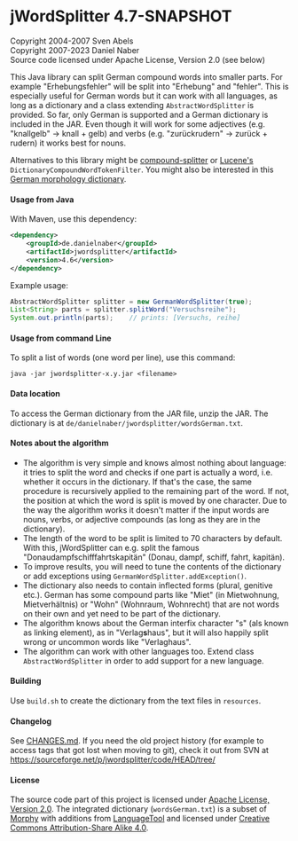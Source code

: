 jWordSplitter 4.7-SNAPSHOT
==========================

Copyright 2004-2007 Sven Abels  
Copyright 2007-2023 Daniel Naber  
Source code licensed under Apache License, Version 2.0 (see below)

This Java library can split German compound words into smaller parts.
For example "Erhebungsfehler" will be split into "Erhebung" and "fehler".
This is especially useful for German words but it can work with
all languages, as long as a dictionary and a class extending `AbstractWordSplitter`
is provided. So far, only German is supported and a German dictionary is included
in the JAR. Even though it will work for some adjectives (e.g. "knallgelb" -> knall + gelb)
and verbs (e.g. "zurückrudern" -> zurück + rudern) it works best for nouns.

Alternatives to this library might be [compound-splitter](https://github.com/dweiss/compound-splitter)
or [Lucene's](https://lucene.apache.org/core/) `DictionaryCompoundWordTokenFilter`.
You might also be interested in this [German morphology dictionary](https://www.danielnaber.de/morphologie/).

#### Usage from Java

With Maven, use this dependency:

```xml
<dependency>
    <groupId>de.danielnaber</groupId>
    <artifactId>jwordsplitter</artifactId>
    <version>4.6</version>
</dependency>
```

Example usage:

```java
AbstractWordSplitter splitter = new GermanWordSplitter(true);
List<String> parts = splitter.splitWord("Versuchsreihe");
System.out.println(parts);    // prints: [Versuchs, reihe]
```

#### Usage from command Line

To split a list of words (one word per line), use this command:

    java -jar jwordsplitter-x.y.jar <filename>

#### Data location

To access the German dictionary from the JAR file, unzip the JAR. The dictionary is at
`de/danielnaber/jwordsplitter/wordsGerman.txt`.

#### Notes about the algorithm

* The algorithm is very simple and knows almost nothing about language: it tries to split
  the word and checks if one part is actually a word, i.e. whether it occurs in the dictionary.
  If that's the case, the same procedure is recursively applied to the remaining part of the
  word. If not, the position at which the word is split is moved by one character. Due to
  the way the algorithm works it doesn't matter if the input words are nouns, verbs, or
  adjective compounds (as long as they are in the dictionary).
* The length of the word to be split is limited to 70 characters by default. With this,
  jWordSplitter can e.g. split the famous "Donaudampfschifffahrtskapitän" (Donau, dampf, schiff,
  fahrt, kapitän).
* To improve results, you will need to tune the contents of the dictionary or
  add exceptions using `GermanWordSplitter.addException()`.
* The dictionary also needs to contain inflected forms (plural, genitive etc.). German has
  some compound parts like "Miet" (in Mietwohnung, Mietverhältnis) or "Wohn" (Wohnraum,
  Wohnrecht) that are not words on their own and yet need to be part of the dictionary.
* The algorithm knows about the German interfix character "s" (als known as linking element),
  as in "Verlag**s**haus", but it will also happily split wrong or uncommon words like "Verlaghaus".
* The algorithm can work with other languages too. Extend class `AbstractWordSplitter` in order
  to add support for a new language.

#### Building

Use `build.sh` to create the dictionary from the text files in `resources`.

#### Changelog

See [CHANGES.md](https://github.com/danielnaber/jwordsplitter/blob/master/CHANGES.md).
If you need the old project history (for example to access tags that got lost when
moving to git), check it out from SVN at https://sourceforge.net/p/jwordsplitter/code/HEAD/tree/

#### License

The source code part of this project is licensed under [Apache License, Version 2.0](https://github.com/danielnaber/jwordsplitter/blob/master/LICENSE.txt).
The integrated dictionary (`wordsGerman.txt`) is a subset of
[Morphy](https://danielnaber.de/morphologie/) with additions from
[LanguageTool](https://languagetool.org) and licensed under
[Creative Commons Attribution-Share Alike 4.0](https://creativecommons.org/licenses/by-sa/4.0/).
